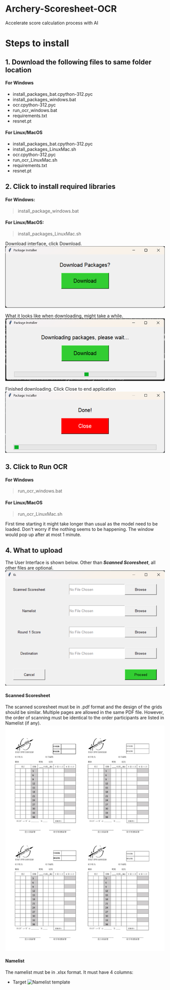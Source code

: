 # Archery-Scoresheet-OCR
Accelerate score calculation process with AI

# Steps to install
## 1. Download the following files to same folder location
#### For Windows
- install_packages_bat.cpython-312.pyc
- install_packages_windows.bat
- ocr.cpython-312.pyc
- run_ocr_windows.bat
- requirements.txt
- resnet.pt

#### For Linux/MacOS
- install_packages_bat.cpython-312.pyc
- install_packages_LinuxMac.sh
- ocr.cpython-312.pyc
- run_ocr_LinuxMac.sh
- requirements.txt
- resnet.pt

## 2. Click to install required libraries
#### For Windows: 
> install_package_windows.bat

#### For Linux/MacOS: 
> install_packages_LinuxMac.sh

Download interface, click Download.
![Download Interface](template/download_package.png?raw=true "Download Interface")

What it looks like when downloading, might take a while.
![Downloading](template/downloading_package.png?raw=true "Downloading")

Finished downloading. Click Close to end application
![Finish Download](template/done_package.png?raw=true "Finish Download")

## 3. Click to Run OCR
#### For Windows
> run_ocr_windows.bat

#### For Linux/MacOS
> run_ocr_LinuxMac.sh

First time starting it might take longer than usual as the model need to be loaded. Don't worry if the nothing seems to be happening. The window would pop up after at most 1 minute.

## 4. What to upload
The User Interface is shown below. Other than ***Scanned Scoresheet***, all other files are optional.
![OCR Interface](template/ocr_interface.png?raw=true "OCR Interface")

#### Scanned Scoresheet
The scanned scoresheet must be in .pdf format and the design of the grids should be similar. Multiple pages are allowed in the same PDF file. However, the order of scanning must be identical to the order participants are listed in Namelist (if any).
![Scoresheet template](template/scoresheet_template.jpg?raw=true "Scoresheet template")

#### Namelist
The namelist must be in .xlsx format. It must have 4 columns:
- Target
![Namelist template](template/namelist_template.jpg?raw=true "Namelist template")
